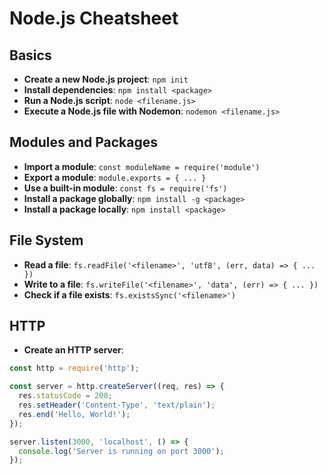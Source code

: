 # Node.js Cheatsheet

## Basics

- **Create a new Node.js project**: `npm init`
- **Install dependencies**: `npm install <package>`
- **Run a Node.js script**: `node <filename.js>`
- **Execute a Node.js file with Nodemon**: `nodemon <filename.js>`

## Modules and Packages

- **Import a module**: `const moduleName = require('module')`
- **Export a module**: `module.exports = { ... }`
- **Use a built-in module**: `const fs = require('fs')`
- **Install a package globally**: `npm install -g <package>`
- **Install a package locally**: `npm install <package>`

## File System

- **Read a file**: `fs.readFile('<filename>', 'utf8', (err, data) => { ... })`
- **Write to a file**: `fs.writeFile('<filename>', 'data', (err) => { ... })`
- **Check if a file exists**: `fs.existsSync('<filename>')`

## HTTP

- **Create an HTTP server**: 

```javascript
const http = require('http');

const server = http.createServer((req, res) => {
  res.statusCode = 200;
  res.setHeader('Content-Type', 'text/plain');
  res.end('Hello, World!');
});

server.listen(3000, 'localhost', () => {
  console.log('Server is running on port 3000');
});
